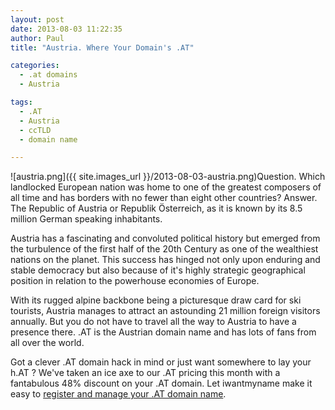 ```yaml
---
layout: post
date: 2013-08-03 11:22:35
author: Paul
title: "Austria. Where Your Domain's .AT"

categories:
  - .at domains
  - Austria

tags:
  - .AT
  - Austria
  - ccTLD
  - domain name

---
```


![austria.png]({{ site.images_url }}/2013-08-03-austria.png)Question. Which landlocked European nation was home to one of the greatest composers of all time and has borders with no fewer than eight other countries? Answer. The Republic of Austria or Republik Österreich, as it is known by its 8.5 million German speaking inhabitants.

Austria has a fascinating and convoluted political history but emerged from the turbulence of the first half of the 20th Century as one of the wealthiest nations on the planet. This success has hinged not only upon enduring and stable democracy but also because of it's highly strategic geographical position in relation to the powerhouse economies of Europe.

With its rugged alpine backbone being a picturesque draw card for ski tourists, Austria manages to attract an astounding 21 million foreign visitors annually. But you do not have to travel all the way to Austria to have a presence there. .AT is the Austrian domain name and has lots of fans from all over the world.

Got a clever .AT domain hack in mind or just want somewhere to lay your h.AT ? We've taken an ice axe to our .AT pricing this month with a fantabulous 48% discount on your .AT domain. Let iwantmyname make it easy to [register and manage your .AT domain name](https://iwantmyname.com/domains/at-austrian-domain-name-registration-for-austria).

